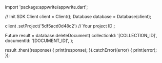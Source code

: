 import 'package:appwrite/appwrite.dart';

// Init SDK
Client client = Client();
Database database = Database(client);

client
    .setProject('5df5acd0d48c2') // Your project ID
;

Future result = database.deleteDocument(
    collectionId: '[COLLECTION_ID]',
    documentId: '[DOCUMENT_ID]',
);

result
  .then((response) {
    print(response);
  }).catchError((error) {
    print(error);
  });
